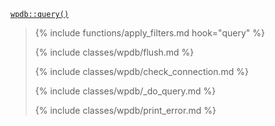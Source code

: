 <p><code><a href="https://developer.wordpress.org/reference/classes/wpdb/query/">wpdb::query()</a></code></p>

<blockquote>

{% include functions/apply_filters.md hook="query" %}

{% include classes/wpdb/flush.md %}

{% include classes/wpdb/check_connection.md %}

{% include classes/wpdb/_do_query.md %}

{% include classes/wpdb/print_error.md %}

</blockquote>
